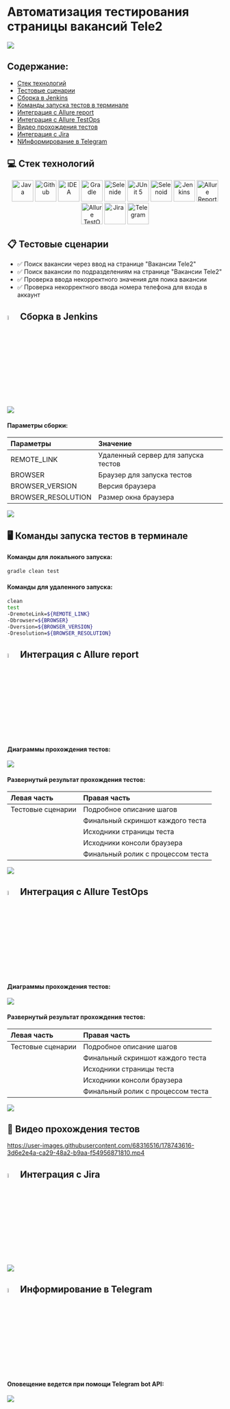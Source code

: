 # Автоматизация тестирования страницы вакансий Tele2

[![](images/results/Tele2Vacancies.jpg)](https://msk.tele2.ru/about/career/vacancies)

## Содержание:
+ [Стек технологий](#СтекТехнологий)
+ [Тестовые сценарии](#ТестовыеСценарии)
+ [Сборка в Jenkins](#СборкаВJenkins)
+ [Команды запуска тестов в терминале](#КомандыЗапускаТестовВТерминале)
+ [Интеграция с Allure report](#ИнтеграцияСAllureReport)
+ [Интеграция с Allure TestOps](#ИнтеграцияСAllureTestOps)
+ [Видео прохождения тестов](#ВидеоПрохожденияТестов)
+ [Интеграция с Jira](#ИнтеграцияСJira)
+ [NИнформирование в Telegram](#ИнформированиеВTelegram)

## :computer: Стек технологий
<p align="center">
<a href="https://www.java.com/"><img src="images/logo/java.svg" width="50" height="50"  alt="Java"/></a>
<a href="https://github.com/"><img src="images/logo/github.svg" width="50" height="50"  alt="Github"/></a>
<a href="https://www.jetbrains.com/idea/"><img src="images/logo/idea.svg" width="50" height="50"  alt="IDEA"/></a>
<a href="https://gradle.org/"><img src="images/logo/gradle.svg" width="50" height="50"  alt="Gradle"/></a>
<a href="https://selenide.org/"><img src="images/logo/selenide.svg" width="50" height="50"  alt="Selenide"/></a>
<a href="https://junit.org/junit5/"><img src="images/logo/junit5.svg" width="50" height="50"  alt="JUnit 5"/></a>
<a href="https://aerokube.com/selenoid/"><img src="images/logo/selenoid.svg" width="50" height="50"  alt="Selenoid"/></a>
<a href="https://www.jenkins.io/"><img src="images/logo/jenkins.svg" width="50" height="50"  alt="Jenkins"/></a>
<a href="https://github.com/allure-framework/allure2"><img src="images/logo/allureReport.svg" width="50" height="50"  alt="Allure Reports"/></a>
<a href="https://qameta.io/"><img src="images/logo/allureTestOps.svg" width="50" height="50"  alt="Allure TestOps"/></a>
<a href="https://www.atlassian.com/software/jira"><img src="images/logo/jira.svg" width="50" height="50"  alt="Jira"/></a>
<a href="https://telegram.org/"><img src="images/logo/telegram.svg" width="50" height="50"  alt="Telegram"/></a>
</p>

## :clipboard: Тестовые сценарии
+ :white_check_mark: Поиск вакансии через ввод на странице "Вакансии Tele2"
+ :white_check_mark: Поиск вакансии по подразделениям на странице "Вакансии Tele2"
+ :white_check_mark: Проверка ввода некорректного значения для поика вакансии
+ :white_check_mark: Проверка некорректного ввода номера телефона для входа в аккаунт

## <img width="5%" src="images/logo/jenkins.svg"> Сборка в Jenkins
[![](images/results/JenkinsResult.jpg)](https://jenkins.autotests.cloud/job/Loarlam-QA_GURU_13_13_VACANCY/)

#### Параметры сборки:
| Параметры          | Значение                            |
|:-------------------|:------------------------------------|
| REMOTE_LINK        | Удаленный сервер для запуска тестов |
| BROWSER            | Браузер для запуска тестов          |
| BROWSER_VERSION    | Версия браузера                     |
| BROWSER_RESOLUTION | Размер окна браузера                |

[![](images/results/JenkinsStart.jpg)](https://jenkins.autotests.cloud/job/Loarlam-QA_GURU_13_13_VACANCY/build)

## :desktop_computer: Команды запуска тестов в терминале
#### Команды для локального запуска:
```bash
gradle clean test
```

#### Команды для удаленного запуска:
```bash
clean
test
-DremoteLink=${REMOTE_LINK}
-Dbrowser=${BROWSER}
-Dversion=${BROWSER_VERSION}
-Dresolution=${BROWSER_RESOLUTION}
```

## <img width="5%" title="Allure" src="images/logo/allureReport.svg"> Интеграция с Allure report
#### Диаграммы прохождения тестов:
[![](images/results/AllureReportScheme.jpg)](https://jenkins.autotests.cloud/job/Loarlam-QA_GURU_13_13_VACANCY/allure/)

#### Развернутый результат прохождения тестов:
| Левая часть       | Правая часть                      |
|:------------------|:----------------------------------|
| Тестовые сценарии | Подробное описание шагов          |
|                   | Финальный скриншот каждого теста  |
|                   | Исходники страницы теста          |
|                   | Исходники консоли браузера        |
|                   | Финальный ролик с процессом теста |
[![](images/results/AllureReportTestCases.jpg)](https://jenkins.autotests.cloud/job/Loarlam-QA_GURU_13_13_VACANCY/allure/#suites/1d00f9eba85bfdc8b26ce142056449f8/9f38bfb766a189a5/)

## <img width="5%" title="Allure" src="images/logo/allureTestOps.svg"> Интеграция с Allure TestOps
#### Диаграммы прохождения тестов:
![](images/results/AllureTestopsScheme.jpg)

#### Развернутый результат прохождения тестов:
| Левая часть       | Правая часть                      |
|:------------------|:----------------------------------|
| Тестовые сценарии | Подробное описание шагов          |
|                   | Финальный скриншот каждого теста  |
|                   | Исходники страницы теста          |
|                   | Исходники консоли браузера        |
|                   | Финальный ролик с процессом теста |
![](images/results/AllureTestOpsTestCases.jpg)

## :cinema: Видео прохождения тестов
https://user-images.githubusercontent.com/68316516/178743616-3d6e2e4a-ca29-48a2-b9aa-f54956871810.mp4

## <img width="5%" title="Jira" src="images/logo/jira.svg"> Интеграция с Jira
![](images/results/JiraResult.jpg)

## <img width="5%" title="Telegram" src="images/logo/telegram.svg"> Информирование в Telegram
#### Оповещение ведется при помощи Telegram bot API:
![](images/results/TelegramResult.jpg)